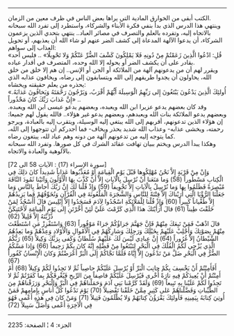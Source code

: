 ------------------------------------------------------------------------

الكتب أبقى من الخوارق المادية التي يراها بعض الناس في ظرف معين من
الزمان.  
وينتهي هذا الدرس الذي بدأ بنفي فكرة الأبناء والشركاء، واستطرد إلى تفرد
الله سبحانه بالاتجاه إليه، وتفرده بالعلم والتصرف في مصائر العباد.. ينتهي
بتحدي الذين يزعمون الشركاء، أن يدعوا الآلهة المدعاة إلى كشف الضر عنهم لو
شاء الله أن يعذبهم، أو تحويل العذاب إلى سواهم:  
«قُلِ: ادْعُوا الَّذِينَ زَعَمْتُمْ مِنْ دُونِهِ فَلا يَمْلِكُونَ كَشْفَ الضُّرِّ عَنْكُمْ وَلا تَحْوِيلًا» ..
فليس أحد بقادر على أن يكشف الضر أو يحوله إلا الله وحده، المتصرف في أقدار
عباده.  
ويقرر لهم أن من يدعونهم آلهة من الملائكة أو الجن أو الإنس.. إن هم إلا
خلق من خلق الله، يحاولون أن يجدوا طريقهم إلى الله ويتسابقون إلى رضاه،
ويخافون عذابه الذي يحذره من يعلم حقيقته ويخشاه:  
«أُولئِكَ الَّذِينَ يَدْعُونَ يَبْتَغُونَ إِلى رَبِّهِمُ الْوَسِيلَةَ أَيُّهُمْ أَقْرَبُ، وَيَرْجُونَ رَحْمَتَهُ
وَيَخافُونَ عَذابَهُ. إِنَّ عَذابَ رَبِّكَ كانَ مَحْذُوراً» ..  
وقد كان بعضهم يدعو عزيرا ابن الله ويعبده، وبعضهم يدعو عيسى ابن الله
ويعبده. وبعضهم يدعو الملائكة بنات الله ويعبدهم، وبعضهم يدعو غير هؤلاء..
فالله يقول لهم جميعا: إن هؤلاء الذين تدعونهم، أقربهم إلى الله يبتغي إليه
الوسيلة، ويتقرب إليه بالعبادة، ويرجو رحمته، ويخشى عذابه- وعذاب الله شديد
يحذر ويخاف- فما أجدركم أن تتوجهوا إلى الله، كما يتوجه إليه من تدعونهم
آلهة من دونه وهم عباد لله، يبتغون رضاه.  
وهكذا يبدأ الدرس ويختم ببيان تهافت عقائد الشرك في كل صورها. وتفرد الله
سبحانه بالألوهية والعبادة والاتجاه.  
  
\[سورة الإسراء (17) : الآيات 58 الى 72\]  
وَإِنْ مِنْ قَرْيَةٍ إِلاَّ نَحْنُ مُهْلِكُوها قَبْلَ يَوْمِ الْقِيامَةِ أَوْ مُعَذِّبُوها عَذاباً شَدِيداً كانَ
ذلِكَ فِي الْكِتابِ مَسْطُوراً (58) وَما مَنَعَنا أَنْ نُرْسِلَ بِالْآياتِ إِلاَّ أَنْ كَذَّبَ بِهَا
الْأَوَّلُونَ وَآتَيْنا ثَمُودَ النَّاقَةَ مُبْصِرَةً فَظَلَمُوا بِها وَما نُرْسِلُ بِالْآياتِ إِلاَّ تَخْوِيفاً
(59) وَإِذْ قُلْنا لَكَ إِنَّ رَبَّكَ أَحاطَ بِالنَّاسِ وَما جَعَلْنَا الرُّؤْيَا الَّتِي أَرَيْناكَ إِلاَّ
فِتْنَةً لِلنَّاسِ وَالشَّجَرَةَ الْمَلْعُونَةَ فِي الْقُرْآنِ وَنُخَوِّفُهُمْ فَما يَزِيدُهُمْ إِلاَّ طُغْياناً
كَبِيراً (60) وَإِذْ قُلْنا لِلْمَلائِكَةِ اسْجُدُوا لِآدَمَ فَسَجَدُوا إِلاَّ إِبْلِيسَ قالَ أَأَسْجُدُ لِمَنْ
خَلَقْتَ طِيناً (61) قالَ أَرَأَيْتَكَ هذَا الَّذِي كَرَّمْتَ عَلَيَّ لَئِنْ أَخَّرْتَنِ إِلى يَوْمِ الْقِيامَةِ
لَأَحْتَنِكَنَّ ذُرِّيَّتَهُ إِلاَّ قَلِيلاً (62)  
قالَ اذْهَبْ فَمَنْ تَبِعَكَ مِنْهُمْ فَإِنَّ جَهَنَّمَ جَزاؤُكُمْ جَزاءً مَوْفُوراً (63) وَاسْتَفْزِزْ مَنِ
اسْتَطَعْتَ مِنْهُمْ بِصَوْتِكَ وَأَجْلِبْ عَلَيْهِمْ بِخَيْلِكَ وَرَجِلِكَ وَشارِكْهُمْ فِي الْأَمْوالِ وَالْأَوْلادِ
وَعِدْهُمْ وَما يَعِدُهُمُ الشَّيْطانُ إِلاَّ غُرُوراً (64) إِنَّ عِبادِي لَيْسَ لَكَ عَلَيْهِمْ سُلْطانٌ وَكَفى
بِرَبِّكَ وَكِيلاً (65) رَبُّكُمُ الَّذِي يُزْجِي لَكُمُ الْفُلْكَ فِي الْبَحْرِ لِتَبْتَغُوا مِنْ فَضْلِهِ إِنَّهُ
كانَ بِكُمْ رَحِيماً (66) وَإِذا مَسَّكُمُ الضُّرُّ فِي الْبَحْرِ ضَلَّ مَنْ تَدْعُونَ إِلاَّ إِيَّاهُ فَلَمَّا
نَجَّاكُمْ إِلَى الْبَرِّ أَعْرَضْتُمْ وَكانَ الْإِنْسانُ كَفُوراً (67)  
أَفَأَمِنْتُمْ أَنْ يَخْسِفَ بِكُمْ جانِبَ الْبَرِّ أَوْ يُرْسِلَ عَلَيْكُمْ حاصِباً ثُمَّ لا تَجِدُوا لَكُمْ وَكِيلاً
(68) أَمْ أَمِنْتُمْ أَنْ يُعِيدَكُمْ فِيهِ تارَةً أُخْرى فَيُرْسِلَ عَلَيْكُمْ قاصِفاً مِنَ الرِّيحِ فَيُغْرِقَكُمْ
بِما كَفَرْتُمْ ثُمَّ لا تَجِدُوا لَكُمْ عَلَيْنا بِهِ تَبِيعاً (69) وَلَقَدْ كَرَّمْنا بَنِي آدَمَ
وَحَمَلْناهُمْ فِي الْبَرِّ وَالْبَحْرِ وَرَزَقْناهُمْ مِنَ الطَّيِّباتِ وَفَضَّلْناهُمْ عَلى كَثِيرٍ مِمَّنْ خَلَقْنا
تَفْضِيلاً (70) يَوْمَ نَدْعُوا كُلَّ أُناسٍ بِإِمامِهِمْ فَمَنْ أُوتِيَ كِتابَهُ بِيَمِينِهِ فَأُولئِكَ يَقْرَؤُنَ
كِتابَهُمْ وَلا يُظْلَمُونَ فَتِيلاً (71) وَمَنْ كانَ فِي هذِهِ أَعْمى فَهُوَ فِي الْآخِرَةِ أَعْمى وَأَضَلُّ
سَبِيلاً (72)

------------------------------------------------------------------------

الجزء: 4 ¦ الصفحة: 2235
